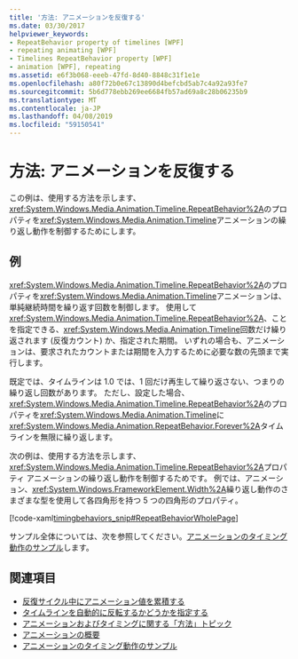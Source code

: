 ```yaml
---
title: '方法: アニメーションを反復する'
ms.date: 03/30/2017
helpviewer_keywords:
- RepeatBehavior property of timelines [WPF]
- repeating animating [WPF]
- Timelines RepeatBehavior property [WPF]
- animation [WPF], repeating
ms.assetid: e6f3b068-eeeb-47fd-8d40-8848c31f1e1e
ms.openlocfilehash: a80f72b0e67c13890d4befcbd5ab7c4a92a93fe7
ms.sourcegitcommit: 5b6d778ebb269ee6684fb57ad69a8c28b06235b9
ms.translationtype: MT
ms.contentlocale: ja-JP
ms.lasthandoff: 04/08/2019
ms.locfileid: "59150541"
---
```

# <a name="how-to-repeat-an-animation"></a>方法: アニメーションを反復する
この例は、使用する方法を示します、<xref:System.Windows.Media.Animation.Timeline.RepeatBehavior%2A>のプロパティを<xref:System.Windows.Media.Animation.Timeline>アニメーションの繰り返し動作を制御するためにします。  
  
## <a name="example"></a>例  
 <xref:System.Windows.Media.Animation.Timeline.RepeatBehavior%2A>のプロパティを<xref:System.Windows.Media.Animation.Timeline>アニメーションは、単純継続時間を繰り返す回数を制御します。 使用して<xref:System.Windows.Media.Animation.Timeline.RepeatBehavior%2A>、ことを指定できる、<xref:System.Windows.Media.Animation.Timeline>回数だけ繰り返されます (反復カウント) か、指定された期間。 いずれの場合も、アニメーションは、要求されたカウントまたは期間を入力するために必要な数の先頭まで実行します。  
  
 既定では、タイムラインは 1.0 では、1 回だけ再生して繰り返さない、つまりの繰り返し回数があります。 ただし、設定した場合、<xref:System.Windows.Media.Animation.Timeline.RepeatBehavior%2A>のプロパティを<xref:System.Windows.Media.Animation.Timeline>に<xref:System.Windows.Media.Animation.RepeatBehavior.Forever%2A>タイムラインを無限に繰り返します。  
  
 次の例は、使用する方法を示します、<xref:System.Windows.Media.Animation.Timeline.RepeatBehavior%2A>プロパティ アニメーションの繰り返し動作を制御するためです。 例では、アニメーション、<xref:System.Windows.FrameworkElement.Width%2A>繰り返し動作のさまざまな型を使用して各四角形を持つ 5 つの四角形のプロパティ。  
  
 [!code-xaml[timingbehaviors_snip#RepeatBehaviorWholePage](~/samples/snippets/csharp/VS_Snippets_Wpf/timingbehaviors_snip/CSharp/RepeatBehaviorExample.xaml#repeatbehaviorwholepage)]  
  
 サンプル全体については、次を参照してください。[アニメーションのタイミング動作のサンプル](https://go.microsoft.com/fwlink/?LinkID=159970)します。  
  
## <a name="see-also"></a>関連項目

- [反復サイクル中にアニメーション値を累積する](how-to-accumulate-animation-values-during-repeat-cycles.md)
- [タイムラインを自動的に反転するかどうかを指定する](how-to-specify-whether-a-timeline-automatically-reverses.md)
- [アニメーションおよびタイミングに関する「方法」トピック](animation-and-timing-how-to-topics.md)
- [アニメーションの概要](animation-overview.md)
- [アニメーションのタイミング動作のサンプル](https://go.microsoft.com/fwlink/?LinkID=159970)
